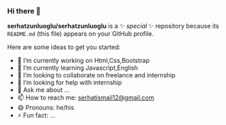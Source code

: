 ### Hi there 👋

**serhatzunluoglu/serhatzunluoglu** is a ✨ _special_ ✨ repository because its `README.md` (this file) appears on your GitHub profile.

Here are some ideas to get you started:

- 🔭 I’m currently working on Html,Css,Bootstrap
- 🌱 I’m currently learning Javascript,English
- 👯 I’m looking to collaborate on freelance and internship
- 🤔 I’m looking for help with internship
- 💬 Ask me about ...
- 📫 How to reach me: serhatismail12@gmail.com
- 😄 Pronouns: he/his
- ⚡ Fun fact: ...
